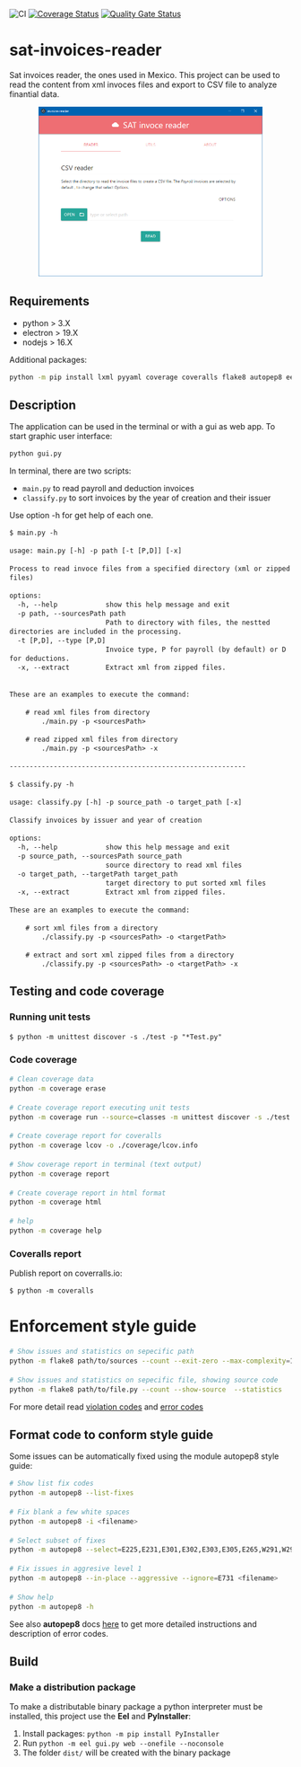 ![CI](https://github.com/orbital-zero/sat-invoices-reader/actions/workflows/build.yml/badge.svg) [![Coverage Status](https://coveralls.io/repos/github/orbital-zero/sat-invoices-reader/badge.svg)](https://coveralls.io/github/orbital-zero/sat-invoices-reader) [![Quality Gate Status](https://sonarcloud.io/api/project_badges/measure?project=orbital-zero_sat-invoices-reader&metric=alert_status)](https://sonarcloud.io/summary/new_code?id=orbital-zero_sat-invoices-reader)


# sat-invoices-reader
Sat invoices reader, the ones used in Mexico. This project can be used to read the content from xml invoces files and export to CSV file to analyze finantial data.

<div align="center">
    <img src="images/screenshot.png" alt="OpenCore Patcher Logo" width="400" />
</div>

## Requirements

- python > 3.X
- electron > 19.X
- nodejs > 16.X

Additional packages:

```bash
python -m pip install lxml pyyaml coverage coveralls flake8 autopep8 eel eel[jinja2] PyInstaller
```

## Description

The application can be used in the terminal or with a gui as web app. To start graphic user interface:

```sh
python gui.py
```

In terminal, there are two scripts:

- `main.py` to read payroll and deduction invoices
- `classify.py` to sort invoices by the year of creation and their issuer

Use option -h for get help of each one.


```
$ main.py -h

usage: main.py [-h] -p path [-t [P,D]] [-x]

Process to read invoce files from a specified directory (xml or zipped files)

options:
  -h, --help            show this help message and exit
  -p path, --sourcesPath path
                        Path to directory with files, the nestted directories are included in the processing.
  -t [P,D], --type [P,D]
                        Invoice type, P for payroll (by default) or D for deductions.
  -x, --extract         Extract xml from zipped files.


These are an examples to execute the command:

    # read xml files from directory
        ./main.py -p <sourcesPath>

    # read zipped xml files from directory
        ./main.py -p <sourcesPath> -x

-----------------------------------------------------------

$ classify.py -h

usage: classify.py [-h] -p source_path -o target_path [-x]

Classify invoices by issuer and year of creation

options:
  -h, --help            show this help message and exit
  -p source_path, --sourcesPath source_path
                        source directory to read xml files
  -o target_path, --targetPath target_path
                        target directory to put sorted xml files
  -x, --extract         Extract xml from zipped files.

These are an examples to execute the command:

    # sort xml files from a directory
        ./classify.py -p <sourcesPath> -o <targetPath>

    # extract and sort xml zipped files from a directory
        ./classify.py -p <sourcesPath> -o <targetPath> -x

```

## Testing and code coverage

### Running unit tests

    $ python -m unittest discover -s ./test -p "*Test.py"

### Code coverage

```sh
# Clean coverage data
python -m coverage erase

# Create coverage report executing unit tests
python -m coverage run --source=classes -m unittest discover -s ./test -p "*Test.py"

# Create coverage report for coveralls
python -m coverage lcov -o ./coverage/lcov.info

# Show coverage report in terminal (text output)
python -m coverage report

# Create coverage report in html format
python -m coverage html

# help
python -m coverage help

```

### Coveralls report

Publish report on coverralls.io:

    $ python -m coveralls

# Enforcement style guide

```sh
# Show issues and statistics on sepecific path
python -m flake8 path/to/sources --count --exit-zero --max-complexity=10 --max-line-length=127 --statistics

# Show issues and statistics on sepecific file, showing source code
python -m flake8 path/to/file.py --count --show-source  --statistics

```
For more detail read [violation codes](https://flake8.pycqa.org/en/latest/user/error-codes.html) and [error codes](https://pycodestyle.pycqa.org/en/latest/intro.html#error-codes)

## Format code to conform style guide

Some issues can be automatically fixed using the module autopep8 style guide:

```sh
# Show list fix codes
python -m autopep8 --list-fixes

# Fix blank a few white spaces
python -m autopep8 -i <filename>

# Select subset of fixes
python -m autopep8 --select=E225,E231,E301,E302,E303,E305,E265,W291,W292,W293,W391,E271,E306,E271,E251,E111,E117,E128,E203,F401,F811 <filename>

# Fix issues in aggresive level 1
python -m autopep8 --in-place --aggressive --ignore=E731 <filename>

# Show help
python -m autopep8 -h

```

See also **autopep8** docs [here](https://pypi.org/project/autopep8/) to get more detailed instructions and description of error codes.


## Build

### Make a distribution package

To make a distributable binary package a python interpreter must be installed, this project use the **Eel** and **PyInstaller**:

 1. Install packages: `python -m pip install PyInstaller`
 2. Run `python -m eel gui.py web --onefile --noconsole`
 3. The folder `dist/` will be created with the binary package
